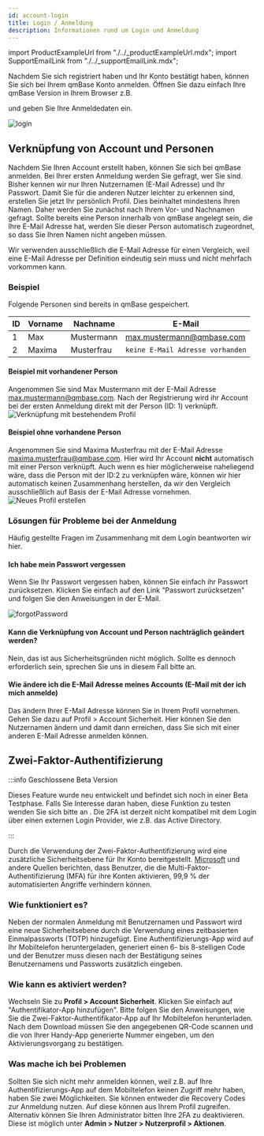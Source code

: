 ```yaml
---
id: account-login
title: Login / Anmeldung
description: Informationen rund um Login und Anmeldung
---
```


import ProductExampleUrl from "./../\_productExampleUrl.mdx";
import SupportEmailLink from "./../\_supportEmailLink.mdx";

Nachdem Sie sich registriert haben und Ihr Konto bestätigt haben, können Sie sich bei Ihrem qmBase Konto anmelden.
Öffnen Sie dazu einfach Ihre qmBase Version in Ihrem Browser z.B.

<ProductExampleUrl />

und geben Sie Ihre Anmeldedaten ein.

![login](https://caqadmin.blob.core.windows.net/public-screenshots/manual-screenshots/Screenshot%202021-05-24_login.png)

## Verknüpfung von Account und Personen

Nachdem Sie Ihren Account erstellt haben, können Sie sich bei qmBase anmelden.
Bei Ihrer ersten Anmeldung werden Sie gefragt, wer Sie sind. Bisher kennen wir nur Ihren Nutzernamen (E-Mail Adresse) und Ihr Passwort.
Damit Sie für die anderen Nutzer leichter zu erkennen sind, erstellen Sie jetzt Ihr persönlich Profil. Dies beinhaltet mindestens Ihren Namen.
Daher werden Sie zunächst nach Ihrem Vor- und Nachnamen gefragt.
Sollte bereits eine Person innerhalb von qmBase angelegt sein, die Ihre E-Mail Adresse hat, werden Sie dieser Person automatisch zugeordnet, so dass Sie Ihren Namen nicht angeben müssen.

Wir verwenden ausschließlich die E-Mail Adresse für einen Vergleich, weil eine E-Mail Adresse per Definition eindeutig sein muss und nicht mehrfach vorkommen kann.

### Beispiel

Folgende Personen sind bereits in qmBase gespeichert.

| ID  | Vorname | Nachname   | E-Mail                                      |
| --- | ------- | ---------- | ------------------------------------------- |
| 1   | Max     | Mustermann | max.mustermann@qmbase.com                   |
| 2   | Maxima  | Musterfrau | <code>keine E-Mail Adresse vorhanden</code> |

#### Beispiel mit vorhandener Person

Angenommen Sie sind Max Mustermann mit der E-Mail Adresse max.mustermann@qmbase.com.
Nach der Registrierung wird ihr Account bei der ersten Anmeldung direkt mit der Person (ID: 1) verknüpft.
![Verknüpfung mit bestehendem Profil](https://caqadmin.blob.core.windows.net/public-screenshots/manual-screenshots/2023-12-20_ConnectAccount.png)

#### Beispiel ohne vorhandene Person

Angenommen Sie sind Maxima Musterfrau mit der E-Mail Adresse maxima.musterfrau@qmbase.com. Hier wird Ihr Account **nicht** automatisch mit einer Person verknüpft.
Auch wenn es hier möglicherweise naheliegend wäre, dass die Person mit der ID:2 zu verknüpfen wäre, können wir hier automatisch keinen Zusammenhang herstellen, da wir den Vergleich ausschließlich auf Basis der E-Mail Adresse vornehmen.
![Neues Profil erstellen](https://caqadmin.blob.core.windows.net/public-screenshots/manual-screenshots/2023-12-20_createAccount.png)

### Lösungen für Probleme bei der Anmeldung

Häufig gestellte Fragen im Zusammenhang mit dem Login beantworten wir hier.

#### Ich habe mein Passwort vergessen

Wenn Sie Ihr Passwort vergessen haben, können Sie einfach ihr Passwort zurücksetzen.
Klicken Sie einfach auf den Link "Passwort zurücksetzen" und folgen Sie den Anweisungen in der E-Mail.

![forgotPassword](https://caqadmin.blob.core.windows.net/public-screenshots/manual-screenshots/Screenshot%202021-05-24_forgotPassword.png)

#### Kann die Verknüpfung von Account und Person nachträglich geändert werden?

Nein, das ist aus Sicherheitsgründen nicht möglich. Sollte es dennoch erforderlich sein, sprechen Sie uns in diesem Fall bitte an.

#### Wie ändere ich die E-Mail Adresse meines Accounts (E-Mail mit der ich mich anmelde)

Das ändern Ihrer E-Mail Adresse können Sie in Ihrem Profil vornehmen. Gehen Sie dazu auf Profil > Account Sicherheit.
Hier können Sie den Nutzernamen ändern und damit dann erreichen, dass Sie sich mit einer anderen E-Mail Adresse anmelden können.

## Zwei-Faktor-Authentifizierung

:::info Geschlossene Beta Version

Dieses Feature wurde neu entwickelt und befindet sich noch in einer Beta Testphase. Falls Sie Interesse daran haben, diese Funktion zu testen wenden Sie sich bitte an <SupportEmailLink/>.
Die 2FA ist derzeit nicht kompatibel mit dem Login über einen externen Login Provider, wie z.B. das Active Directory.

:::

Durch die Verwendung der Zwei-Faktor-Authentifizierung wird eine zusätzliche Sicherheitsebene für Ihr Konto bereitgestellt.
[Microsoft](https://www.microsoft.com/security/blog/2019/08/20/one-simple-action-you-can-take-to-prevent-99-9-percent-of-account-attacks/) und andere Quellen berichten, dass Benutzer, die die Multi-Faktor-Authentifizierung (MFA) für ihre Konten aktivieren, 99,9 % der automatisierten Angriffe verhindern können.

### Wie funktioniert es?

Neben der normalen Anmeldung mit Benutzernamen und Passwort wird eine neue Sicherheitsebene durch die Verwendung eines zeitbasierten Einmalpassworts (TOTP) hinzugefügt.
Eine Authentifizierungs-App wird auf Ihr Mobiltelefon heruntergeladen, generiert einen 6- bis 8-stelligen Code und der Benutzer muss diesen nach der Bestätigung seines Benutzernamens und Passworts zusätzlich eingeben.

### Wie kann es aktiviert werden?

Wechseln Sie zu **Profil > Account Sicherheit**. Klicken Sie einfach auf "Authentifikator-App hinzufügen".
Bitte folgen Sie den Anweisungen, wie Sie die Zwei-Faktor-Authentifikator-App auf Ihr Mobiltelefon herunterladen.
Nach dem Download müssen Sie den angegebenen QR-Code scannen und die von Ihrer Handy-App generierte Nummer eingeben, um den Aktivierungsvorgang zu bestätigen.

### Was mache ich bei Problemen

Sollten Sie sich nicht mehr anmelden können, weil z.B. auf Ihre Authentifizierungs-App auf dem Mobiltelefon keinen Zugriff mehr haben, haben Sie zwei Möglichkeiten.
Sie können entweder die Recovery Codes zur Anmeldung nutzen. Auf diese können aus Ihrem Profil zugreifen.
Alternativ können Sie Ihren Administrator bitten Ihre 2FA zu deaktivieren. Diese ist möglich unter **Admin > Nutzer > Nutzerprofil > Aktionen**.
